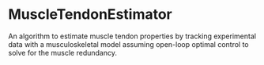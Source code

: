 # MuscleTendonEstimator
An algorithm to estimate muscle tendon properties by tracking experimental data with a musculoskeletal model assuming open-loop optimal control to solve for the muscle redundancy.
